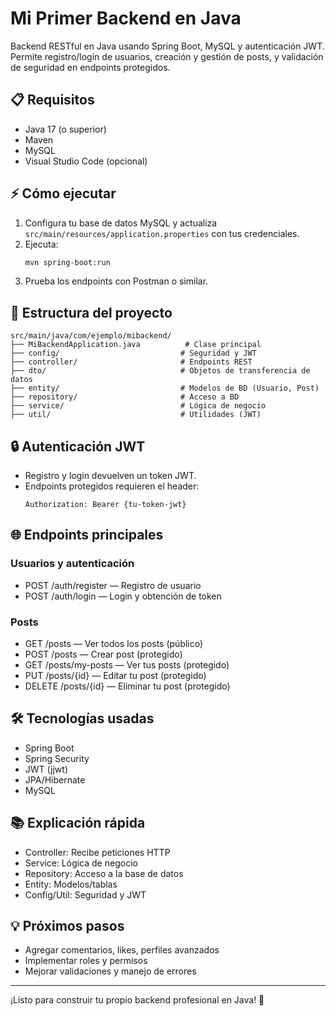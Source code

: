 # Mi Primer Backend en Java

Backend RESTful en Java usando Spring Boot, MySQL y autenticación JWT. Permite registro/login de usuarios, creación y gestión de posts, y validación de seguridad en endpoints protegidos.

## 📋 Requisitos
- Java 17 (o superior)
- Maven
- MySQL
- Visual Studio Code (opcional)

## ⚡ Cómo ejecutar
1. Configura tu base de datos MySQL y actualiza `src/main/resources/application.properties` con tus credenciales.
2. Ejecuta:
   ```bash
   mvn spring-boot:run
   ```
3. Prueba los endpoints con Postman o similar.

## 📁 Estructura del proyecto
```
src/main/java/com/ejemplo/mibackend/
├── MiBackendApplication.java          # Clase principal
├── config/                           # Seguridad y JWT
├── controller/                       # Endpoints REST
├── dto/                              # Objetos de transferencia de datos
├── entity/                           # Modelos de BD (Usuario, Post)
├── repository/                       # Acceso a BD
├── service/                          # Lógica de negocio
├── util/                             # Utilidades (JWT)
```

## 🔒 Autenticación JWT
- Registro y login devuelven un token JWT.
- Endpoints protegidos requieren el header:
  ```
  Authorization: Bearer {tu-token-jwt}
  ```

## 🌐 Endpoints principales
### Usuarios y autenticación
- POST /auth/register — Registro de usuario
- POST /auth/login — Login y obtención de token

### Posts
- GET /posts — Ver todos los posts (público)
- POST /posts — Crear post (protegido)
- GET /posts/my-posts — Ver tus posts (protegido)
- PUT /posts/{id} — Editar tu post (protegido)
- DELETE /posts/{id} — Eliminar tu post (protegido)

## 🛠️ Tecnologías usadas
- Spring Boot
- Spring Security
- JWT (jjwt)
- JPA/Hibernate
- MySQL

## 📚 Explicación rápida
- Controller: Recibe peticiones HTTP
- Service: Lógica de negocio
- Repository: Acceso a la base de datos
- Entity: Modelos/tablas
- Config/Util: Seguridad y JWT

## 💡 Próximos pasos
- Agregar comentarios, likes, perfiles avanzados
- Implementar roles y permisos
- Mejorar validaciones y manejo de errores

---
¡Listo para construir tu propio backend profesional en Java! 🚀